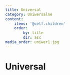 ```yaml
---
title: Universal
category: Uniwersalne
content:
    items: '@self.children'
    order:
        by: title
        dir: asc
media_order: uniwer1.jpg
---
```


# Universal